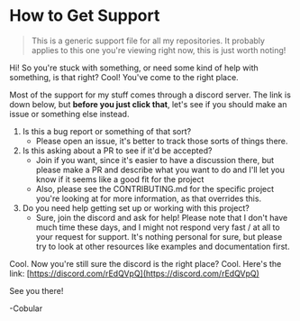 # How to Get Support

> This is a generic support file for all my repositories. It probably applies to this one you're viewing right now, this is just worth noting!

Hi! So you're stuck with something, or need some kind of help with something, is that right? Cool! You've come to the right place. 

Most of the support for my stuff comes through a discord server. The link is down below, but **before you just click that**, let's see if you should make an issue or something else instead.

1. Is this a bug report or something of that sort?
    * Please open an issue, it's better to track those sorts of things there.
2. Is this asking about a PR to see if it'd be accepted?
    * Join if you want, since it's easier to have a discussion there, but please make a PR and describe what you want to do and I'll let you know if it seems like a good fit for the project
    * Also, please see the CONTRIBUTING.md for the specific project you're looking at for more information, as that overrides this.
3. Do you need help getting set up or working with this project?
    * Sure, join the discord and ask for help! Please note that I don't have much time these days, and I might not respond very fast / at all to your request for support. It's nothing personal for sure, but please try to look at other resources like examples and documentation first.

Cool. Now you're still sure the discord is the right place? Cool. Here's the link: [https://discord.com/rEdQVpQ](https://discord.com/rEdQVpQ)

See you there! 

-Cobular